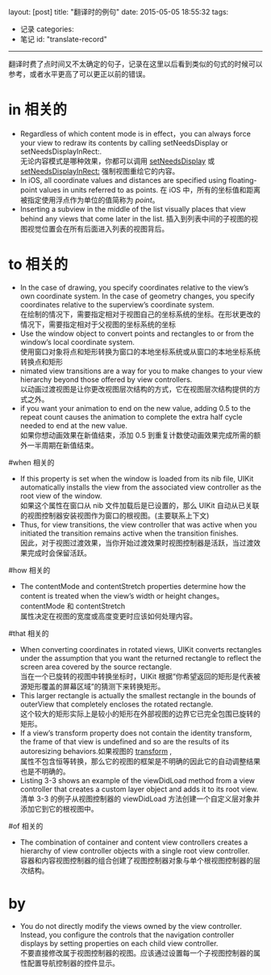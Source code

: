 layout: [post]
title: "翻译时的例句"
date: 2015-05-05 18:55:32
tags: 
- 记录
categories: 
- 笔记
id: "translate-record"

---

翻译时费了点时间又不太确定的句子，记录在这里以后看到类似的句式的时候可以参考，或者水平更高了可以更正以前的错误。

<!-- more -->

# in 相关的

- Regardless of which content mode is in effect，you can always force your view to redraw its contents by calling setNeedsDisplay or setNeedsDisplayInRect:.
<br />无论内容模式是哪种效果，你都可以调用 [setNeedsDisplay](https://developer.apple.com/library/ios/documentation/UIKit/Reference/UIView_Class/index.html#//apple_ref/occ/instm/UIView/setNeedsDisplay) 或 [setNeedsDisplayInRect:](https://developer.apple.com/library/ios/documentation/UIKit/Reference/UIView_Class/index.html#//apple_ref/occ/instm/UIView/setNeedsDisplayInRect:) 强制视图重绘它的内容。
- In iOS, all coordinate values and distances are specified using floating-point values in units referred to as points.
在 iOS 中，所有的坐标值和距离被指定使用浮点作为单位的值简称为 *point*。
-  Inserting a subview in the middle of the list visually places that view behind any views that come later in the list.
插入到列表中间的子视图的视图视觉位置会在所有后面进入列表的视图背后。


# to 相关的

- In the case of drawing, you specify coordinates relative to the view’s own coordinate system. In the case of geometry changes, you specify coordinates relative to the superview’s coordinate system.
<br />在绘制的情况下，需要指定相对于视图自己的坐标系统的坐标。在形状更改的情况下，需要指定相对于父视图的坐标系统的坐标
- Use the window object to convert points and rectangles to or from the window’s local coordinate system.
<br />使用窗口对象将点和矩形转换为窗口的本地坐标系统或从窗口的本地坐标系统转换点和矩形
- nimated view transitions are a way for you to make changes to your view hierarchy beyond those offered by view controllers.<br />以动画过渡视图是让你更改视图层次结构的方式，它在视图层次结构提供的方式之外。
- if you want your animation to end on the new value, adding 0.5 to the repeat count causes the animation to complete the extra half cycle needed to end at the new value. 
<br />如果你想动画效果在新值结束，添加 0.5 到重复计数使动画效果完成所需的额外一半周期在新值结束。

#when 相关的

- If this property is set when the window is loaded from its nib file, UIKit automatically installs the view from the associated view controller as the root view of the window. 
<br />如果这个属性在窗口从 nib 文件加载后是已设置的，那么 UIKit 自动从已关联的视图控制器安装视图作为窗口的根视图。(主要联系上下文)
- Thus, for view transitions, the view controller that was active when you initiated the transition remains active when the transition finishes.<br />因此，对于视图过渡效果，当你开始过渡效果时视图控制器是活跃，当过渡效果完成时会保留活跃。

#how 相关的

- The contentMode and contentStretch properties determine how the content is treated when the view’s width or height changes。
contentMode 和 contentStretch 
<br />属性决定在视图的宽度或高度变更时应该如何处理内容。

#that 相关的

- When converting coordinates in rotated views, UIKit converts rectangles under the assumption that you want the returned rectangle to reflect the screen area covered by the source rectangle.<br />当在一个已旋转的视图中转换坐标时，UIKit 根据“你希望返回的矩形是代表被源矩形覆盖的屏幕区域”的猜测下来转换矩形。
- This larger rectangle is actually the smallest rectangle in the bounds of outerView that completely encloses the rotated rectangle.<br />这个较大的矩形实际上是较小的矩形在外部视图的边界它已完全包围已旋转的矩形。
- If a view’s transform property does not contain the identity transform, the frame of that view is undefined and so are the results of its autoresizing behaviors.如果视图的 [transform](https://developer.apple.com/library/ios/documentation/UIKit/Reference/UIView_Class/index.html#//apple_ref/occ/instp/UIView/transform) ,<br />属性不包含恒等转换，那么它的视图的框架是不明确的因此它的自动调整结果也是不明确的。
- Listing 3-3 shows an example of the viewDidLoad method from a view controller that creates a custom layer object and adds it to its root view.
<br />清单 3-3 的例子从视图控制器的 viewDidLoad 方法创建一个自定义层对象并添加它到它的根视图中。

#of 相关的

- The combination of container and content view controllers creates a hierarchy of view controller objects with a single root view controller.<br />容器和内容视图控制器的组合创建了视图控制器对象与单个根视图控制器的层次结构。

# by
* You do not directly modify the views owned by the view controller. Instead, you configure the controls that the navigation controller displays by setting properties on each child view controller.<br />
不要直接修改属于视图控制器的视图。应该通过设置每一个子视图控制器的属性配置导航控制器的控件显示。